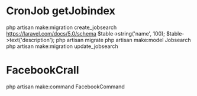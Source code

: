 # CronJob getJobindex
php artisan make:migration create_jobsearch
https://laravel.com/docs/5.0/schema
$table->string('name', 100);
$table->text('description');
php artisan migrate
php artisan make:model Jobsearch
php artisan make:migration update_jobsearch

# FacebookCrall
php artisan make:command FacebookCommand